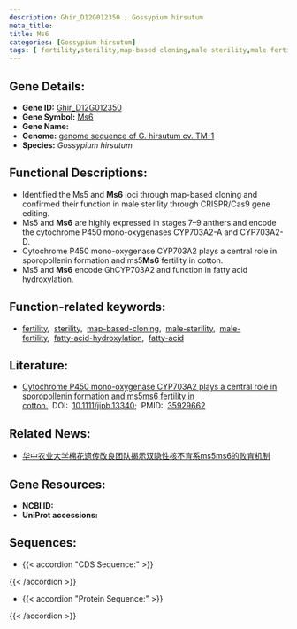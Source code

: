 ```yaml
---
description: Ghir_D12G012350 ; Gossypium hirsutum
meta_title:
title: Ms6
categories: [Gossypium hirsutum]
tags: [ fertility,sterility,map-based cloning,male sterility,male fertility,fatty acid hydroxylation,fatty acid ]
---
```


## Gene Details:
- **Gene ID:**	[Ghir_D12G012350]()
- **Gene Symbol:** <u>Ms6</u>
- **Gene Name:** 
- **Genome:** [genome sequence of G. hirsutum cv. TM-1]()
- **Species:** *Gossypium hirsutum*

## Functional Descriptions:
   - Identified the Ms5 and **Ms6** loci through map-based cloning and confirmed their function in male sterility through CRISPR/Cas9 gene editing.
   - Ms5 and **Ms6** are highly expressed in stages 7–9 anthers and encode the cytochrome P450 mono-oxygenases CYP703A2-A and CYP703A2-D. 
   - Cytochrome P450 mono-oxygenase CYP703A2 plays a central role in sporopollenin formation and ms5**Ms6** fertility in cotton.
   - Ms5 and **Ms6** encode GhCYP703A2 and function in fatty acid hydroxylation.

## Function-related keywords:
   - [fertility](/tags/fertility/),&nbsp;&nbsp;[sterility](/tags/sterility/),&nbsp;&nbsp;[map-based-cloning](/tags/map-based-cloning/),&nbsp;&nbsp;[male-sterility](/tags/male-sterility/),&nbsp;&nbsp;[male-fertility](/tags/male-fertility/),&nbsp;&nbsp;[fatty-acid-hydroxylation](/tags/fatty-acid-hydroxylation/),&nbsp;&nbsp;[fatty-acid](/tags/fatty-acid/)

## Literature:
   - [Cytochrome P450 mono-oxygenase CYP703A2 plays a central role in sporopollenin formation and ms5ms6 fertility in cotton.]( https://onlinelibrary.wiley.com/doi/full/10.1111/jipb.13340)&nbsp;&nbsp;DOI:&nbsp;&nbsp;[10.1111/jipb.13340](https://onlinelibrary.wiley.com/doi/full/10.1111/jipb.13340);&nbsp;&nbsp;PMID:&nbsp;&nbsp;[35929662](https://pubmed.ncbi.nlm.nih.gov/35929662/)

## Related News:
   - [华中农业大学棉花遗传改良团队揭示双隐性核不育系ms5ms6的败育机制](https://mp.weixin.qq.com/s?__biz=MzIyOTY2NDYyNQ==&mid=2247549682&idx=3&sn=0f58ba9753a305ffc04c6d3a18076c14&chksm=e8bd70ecdfcaf9fad770edcb6146b60ccf934c00692e4be330633994fb2d4af51c62ce492e0d&scene=27#wechat_redirect)

## Gene Resources:
- **NCBI ID:**  [](https://www.ncbi.nlm.nih.gov/gene/?term=)
- **UniProt accessions:** [](https://www.uniprot.org/uniprotkb//entry)



## Sequences:
- {{< accordion "CDS Sequence:" >}}

{{< /accordion >}}
- {{< accordion "Protein Sequence:" >}}

{{< /accordion >}}
